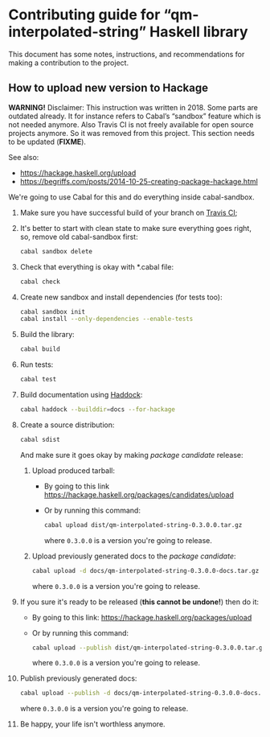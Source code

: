 # Contributing guide for “qm-interpolated-string” Haskell library

This document has some notes, instructions, and recommendations for making a
contribution to the project.

## How to upload new version to Hackage

**WARNING!** Disclaimer: This instruction was written in 2018. Some parts are
outdated already. It for instance refers to Cabal’s “sandbox” feature which is
not needed anymore. Also Travis CI is not freely available for open source
projects anymore. So it was removed from this project. This section needs to be
updated (**FIXME**).

See also:
  * https://hackage.haskell.org/upload
  * https://begriffs.com/posts/2014-10-25-creating-package-hackage.html

We're going to use Cabal for this and do everything inside cabal-sandbox.

1. Make sure you have successful build of your branch on
   [Travis CI](https://travis-ci.org/unclechu/haskell-qm-interpolated-string);

2. It's better to start with clean state to make sure everything goes right, so, remove old cabal-sandbox first:

   ```bash
   cabal sandbox delete
   ```

3. Check that everything is okay with *.cabal file:

   ```bash
   cabal check
   ```

4. Create new sandbox and install dependencies (for tests too):

   ```bash
   cabal sandbox init
   cabal install --only-dependencies --enable-tests
   ```

5. Build the library:

   ```bash
   cabal build
   ```

6. Run tests:

   ```bash
   cabal test
   ```

7. Build documentation using [Haddock](http://hackage.haskell.org/package/haddock):

   ```bash
   cabal haddock --builddir=docs --for-hackage
   ```

8. Create a source distribution:

   ```bash
   cabal sdist
   ```

   And make sure it goes okay by making *package candidate* release:

   1. Upload produced tarball:

      - By going to this link https://hackage.haskell.org/packages/candidates/upload
      - Or by running this command:

        ```bash
        cabal upload dist/qm-interpolated-string-0.3.0.0.tar.gz
        ```

        where `0.3.0.0` is a version you're going to release.

   2. Upload previously generated docs to the *package candidate*:

      ```bash
      cabal upload -d docs/qm-interpolated-string-0.3.0.0-docs.tar.gz
      ```

      where `0.3.0.0` is a version you're going to release.

9. If you sure it's ready to be released (**this cannot be undone!**) then do it:

   - By going to this link: https://hackage.haskell.org/packages/upload
   - Or by running this command:

     ```bash
     cabal upload --publish dist/qm-interpolated-string-0.3.0.0.tar.gz
     ```

     where `0.3.0.0` is a version you're going to release.

10. Publish previously generated docs:

    ```bash
    cabal upload --publish -d docs/qm-interpolated-string-0.3.0.0-docs.tar.gz
    ```

    where `0.3.0.0` is a version you're going to release.

11. Be happy, your life isn't worthless anymore.
